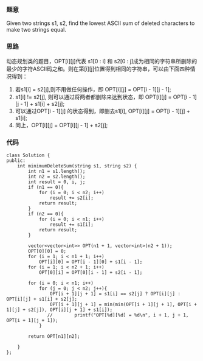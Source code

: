 ### 题意

Given two strings s1, s2, find the lowest ASCII sum of deleted characters to make two strings equal.

### 思路

动态规划类的题目，OPT[i][j]代表 s1[0 : i] 和 s2[0 : j]成为相同的字符串所删除的最少的字符ASCII码之和。则在第[i][j]位置得到相同的字符串，可以由下面四种情况得到：
1. 若s1[i] = s2[j],则不用做任何操作，即 OPT[i][j] = OPT[i - 1][j - 1];
2. s1[i] != s2[j], 则可以通过将两者都删除来达到状态，即 OPT[i][j] = OPT[i - 1][j - 1] + s1[i] + s2[j];
3. 可以通过OPT[i - 1][j] 的状态得到，即删去s1[i], OPT[i][j] = OPT[i - 1][j] + s1[i];
4. 同上，OPT[i][j] = OPT[i][j - 1] + s2[j];

### 代码

```
class Solution {
public:
    int minimumDeleteSum(string s1, string s2) {
        int n1 = s1.length();
        int n2 = s2.length();
        int result = 0, i, j;
        if (n1 == 0){
            for (i = 0; i < n2; i++)
                result += s2[i];
            return result;
        }
        if (n2 == 0){
            for (i = 0; i < n1; i++)
                result += s1[i];
            return result;
        }
        
        vector<vector<int>> OPT(n1 + 1, vector<int>(n2 + 1));
        OPT[0][0] = 0;
        for (i = 1; i < n1 + 1; i++)
            OPT[i][0] = OPT[i - 1][0] + s1[i - 1];
        for (i = 1; i < n2 + 1; i++)
            OPT[0][i] = OPT[0][i - 1] + s2[i - 1];
        
        for (i = 0; i < n1; i++)
            for (j = 0; j < n2; j++){
                OPT[i + 1][j + 1] = s1[i] == s2[j] ? OPT[i][j] : OPT[i][j] + s1[i] + s2[j];
                OPT[i + 1][j + 1] = min(min(OPT[i + 1][j + 1], OPT[i + 1][j] + s2[j]), OPT[i][j + 1] + s1[i]);
               //        printf("OPT[%d][%d] = %d\n", i + 1, j + 1, OPT[i + 1][j + 1]);
            }
        
        return OPT[n1][n2];
        
    }
};
``` 